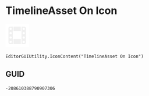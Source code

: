 # TimelineAsset On Icon
![](/img/TimelineAsset%20On%20Icon.png)

``` CSharp
EditorGUIUtility.IconContent("TimelineAsset On Icon")
```
## GUID
```
-208610388790907306
```
